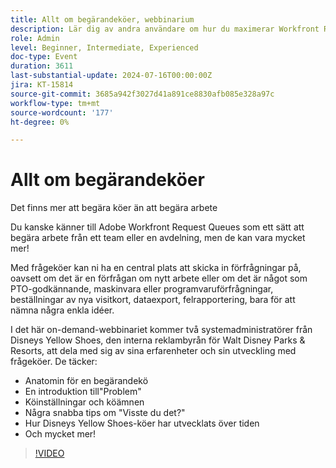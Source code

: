```yaml
---
title: Allt om begärandeköer, webbinarium
description: Lär dig av andra användare om hur du maximerar Workfront Request Queues. Upptäck olika användningsområden och bästa praxis från Disneys Yellow Shoes i vårt on-demand-webbinarium.
role: Admin
level: Beginner, Intermediate, Experienced
doc-type: Event
duration: 3611
last-substantial-update: 2024-07-16T00:00:00Z
jira: KT-15814
source-git-commit: 3685a942f3027d41a891ce8830afb085e328a97c
workflow-type: tm+mt
source-wordcount: '177'
ht-degree: 0%

---
```



# Allt om begärandeköer

Det finns mer att begära köer än att begära arbete

Du kanske känner till Adobe Workfront Request Queues som ett sätt att begära arbete från ett team eller en avdelning, men de kan vara mycket mer!

Med frågeköer kan ni ha en central plats att skicka in förfrågningar på, oavsett om det är en förfrågan om nytt arbete eller om det är något som PTO-godkännande, maskinvara eller programvaruförfrågningar, beställningar av nya visitkort, dataexport, felrapportering, bara för att nämna några enkla idéer.

I det här on-demand-webbinariet kommer två systemadministratörer från Disneys Yellow Shoes, den interna reklambyrån för Walt Disney Parks &amp; Resorts, att dela med sig av sina erfarenheter och sin utveckling med frågeköer. De täcker:

* Anatomin för en begärandekö
* En introduktion till&quot;Problem&quot;
* Köinställningar och köämnen
* Några snabba tips om &quot;Visste du det?&quot;
* Hur Disneys Yellow Shoes-köer har utvecklats över tiden
* Och mycket mer!

>[!VIDEO](https://video.tv.adobe.com/v/3431008/?learn=on)
